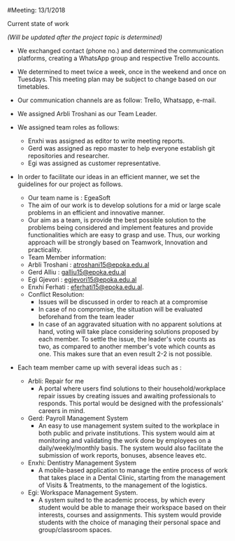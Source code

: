 #Meeting: 13/1/2018

Current state of work

_(Will be updated after the project topic is determined)_

- We exchanged contact (phone no.) and determined the communication platforms, creating a WhatsApp group and respective Trello accounts.
- We determined to meet twice a week, once in the weekend and once on Tuesdays. This meeting plan may be subject to change based on our timetables.
- Our communication channels are as follow: Trello, Whatsapp, e-mail.
- We assigned Arbli Troshani as our Team Leader.
- We assigned team roles as follows:
  - Enxhi was assigned as editor to write meeting reports.
  - Gerd was assigned as repo master to help everyone establish git repositories and researcher.
  - Egi was assigned as customer representative.
- In order to facilitate our ideas in an efficient manner, we set the guidelines for our project as follows.
  - Our team name is : EgeaSoft
  - The aim of our work is to develop solutions for a mid or large scale problems in an efficient and innovative manner.
  - Our aim as a team, is provide the best possible solution to the problems being considered and implement features and provide functionalities which are easy to grasp and use. Thus, our working approach will be strongly based on Teamwork, Innovation and practicality.
  -  Team Member information:
    - Arbli Troshani :  [atroshani15@epoka.edu.al](mailto:atroshani15@epoka.edu.al)
    - Gerd Alliu :  [galliu15@epoka.edu.al](mailto:galliu15@epoka.edu.al)
    - Egi Gjevori :  [egjevori15@epoka.edu.al](mailto:egjevori15@epoka.edu.al)
    - Enxhi Ferhati :  [eferhati15@epoka.edu.al](mailto:eferhati15@epoka.edu.al).
  - Conflict Resolution:
    - Issues will be discussed in order to reach at a compromise
    - In case of no compromise, the situation will be evaluated beforehand from the team leader
    - In case of an aggravated situation with no apparent solutions at hand, voting will take place considering solutions proposed by each member. To settle the issue, the leader&#39;s vote counts as two, as compared to another member&#39;s vote which counts as one. This makes sure that an even result 2-2 is not possible.

- Each team member came up with several ideas such as :
  - Arbli: Repair for me
    - A portal where users find solutions to their household/workplace repair issues by creating issues and awaiting professionals to responds. This portal would be designed with the professionals&#39; careers in mind.
  - Gerd: Payroll Management System
    - An easy to use management system suited to the workplace in both public and private institutions. This system would aim at monitoring and validating the work done by employees on a daily/weekly/monthly basis. The system would also facilitate the submission of work reports, bonuses, absence leaves etc.
  - Enxhi: Dentistry Management System
    - A mobile-based application to manage the entire process of work that takes place in a Dental Clinic, starting from the management of Visits &amp; Treatments, to the management of the logistics.
  - Egi: Workspace Management System.
    - A system suited to the academic process, by which every student would be able to manage their workspace based on their interests, courses and assignments. This system would provide students with the choice of managing their personal space and group/classroom spaces.
